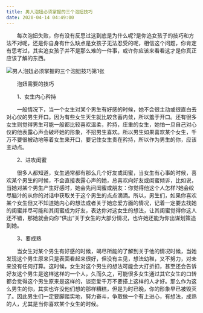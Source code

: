 ```yaml
---
title: 男人泡妞必须掌握的三个泡妞技巧
date: 2020-04-14 04:49:00
---
```




　　每次泡妞失败，你有没有反思过这到底是为什么呢?是你追女孩子的技巧和方法不对呢，还是你自身有什么缺点是女孩子无法忍受的呢，相信这个问题，你肯定有思考过，其实追女孩子并不是那么难的一件事，或许你应该来看看这才是你真正应该了解的东西。

![男人泡妞必须掌握的三个泡妞技巧第1张](/img/580d91d352f7a6302fe8a7d6b247cf9c.jpg)

　　泡妞需要的技巧

　　1、女生内心矜持

　　一般情况下，当一个女生对某个男生有好感的时候，她不会很主动或很直白去对心仪的男生开口。因为有些女生天生就比较含蓄内敛，所以羞于开口。还有很多女生则觉得男生可能一般都比较喜欢温柔，矜持，庄重的女生，她怕一旦自己对心仪的他表露心声会破坏她的形象，不招男生喜欢。所以男生如果喜欢某个女生，千万不要很被动地等着女生来开口，要记住女生贵在矜持，所以作为男生的你，应该主动点。

　　2、进攻闺蜜

　　很多人都知道，女生通常都有那么几个好友或闺蜜，当女生有心事的时候，喜欢某个男生的时候，不会直接表露心声的她，总喜欢向好友或闺蜜倾诉，比如说，当她对某个男生产生好感时，她会先问闺蜜或朋友：你觉得他这个人怎样?她会绞尽脑汁的从你的对话中获取关于这个男生的点点滴滴。所以，男生们，如果你喜欢某个女生但又不知道她内心的想法或者关于她恋爱方面的情况，记着一定要去找她的闺蜜并尽可能和其闺蜜成为好友，表达你对这女生的想法，让其闺蜜觉得你这人还不错，那她就会向你“供出“关于女生的大部分情况，也许她还能为你出谋划策追到她。

　　3、要成熟

　　当女生对某个男生有好感的时候，竭尽所能的了解到关于他的情况时候，当她发现这个男生原来只是表面看起来很好，但没有主见，想法幼稚，又不努力，对未来没有任何打算。这时候，女生对这个男生的想法可能会大打折扣，甚至还会告诉好友这个男生是这样这样的一个人，久而久之，可能很多女生通过其它女生的口转都会觉得这个男生原来是这样的，谈恋爱千万不要搭上这样的人才好。那么作为这么男生的你，其实也许没他们想的那样糟糕，但是为时已晚，你的形象早已被毁灭了。因此男生们一定要脚踏实地，努力奋斗，争取做一个有上进心，有想法，成熟的人，尤其是当你喜欢某个女生的时候。